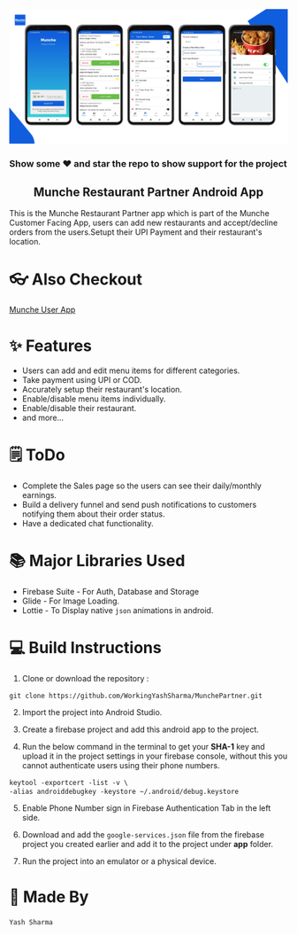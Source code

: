 <img src="https://github.com/WorkingYashSharma/MunchePartner/blob/main/assets/SafeShip%20Restaurant%20Partner%20Cover%20Page.png">

### Show some ❤️ and star the repo to show support for the project

<h2 align="center"> Munche Restaurant Partner Android App </h2>

This is the Munche Restaurant Partner app which is part of the Munche Customer Facing App, users can add new restaurants and accept/decline orders from the users.Setupt their UPI Payment and their restaurant's location.

# 👓 Also Checkout

<a href="https://github.com/WorkingYashSharma/MuncheUser">Munche User App</a>

# ✨ Features
- Users can add and edit menu items for different categories.
- Take payment using UPI or COD.
- Accurately setup their restaurant's location.
- Enable/disable menu items individually.
- Enable/disable their restaurant.
- and more...

# 🗒️ ToDo

- Complete the Sales page so the users can see their daily/monthly earnings.
- Build a delivery funnel and send push notifications to customers notifying them about their order status.
- Have a dedicated chat functionality.

# 📚 Major Libraries Used

- Firebase Suite - For Auth, Database and Storage
- Glide - For Image Loading.
- Lottie - To Display native `json` animations in android.

# 💻 Build Instructions

1. Clone or download the repository :

```shell
git clone https://github.com/WorkingYashSharma/MunchePartner.git
```

2. Import the project into Android Studio.

3. Create a firebase project and add this android app to the project.

4. Run the below command in the terminal to get your **SHA-1** key and upload it in the project settings in your firebase console, without this you cannot authenticate users using their phone numbers.

```shell
keytool -exportcert -list -v \
-alias androiddebugkey -keystore ~/.android/debug.keystore
```

5. Enable Phone Number sign in Firebase Authentication Tab in the left side.

6. Download and add the `google-services.json` file from the firebase project you created earlier and add it to the project under **app** folder.

7. Run the project into an emulator or a physical device.

# 👨 Made By

`Yash Sharma`


